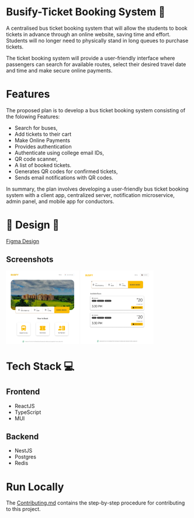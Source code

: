 # Busify-Ticket Booking System 🚌

A centralised bus ticket booking system that will allow the students to book tickets in advance through an online website, saving time and effort. Students will no longer need to physically stand in long queues to purchase tickets.

The ticket booking system will provide a user-friendly interface where passengers can search for available routes, select their desired travel date and time and make secure online payments.

# Features

The proposed plan is to develop a bus ticket booking system consisting of the folowing Features:

- Search for buses,
- Add tickets to their cart
- Make Online Payments
- Provides authentication
- Authenticate using college email IDs,
- QR code scanner,
- A list of booked tickets.
- Generates QR codes for confirmed tickets,
- Sends email notifications with QR codes.

In summary, the plan involves developing a user-friendly bus ticket booking system with a client app, centralized server, notification microservice, admin panel, and mobile app for conductors.

# 🔗 Design 🎊

[Figma Design](https://www.figma.com/file/DCKxO44wwjeAxmUHLvZ5wT/Busify?type=design&node-id=31%3A208&t=7aXZk7qlTON3A8C3-1)

## Screenshots

<img src="./assets/images/Home.png" alt="Alt Text" justify-content="auto" width="200" height="200"></img>
<img src="./assets/images/Feed.png" alt="Alt Text" justify-content="auto" width="200" height="200"></img>

# Tech Stack 💻

## Frontend

- ReactJS
- TypeScript
- MUI

## Backend

- NestJS
- Postgres
- Redis

# Run Locally

The [Contributing.md](Contributing.md) contains the step-by-step procedure for contributing to this project.

